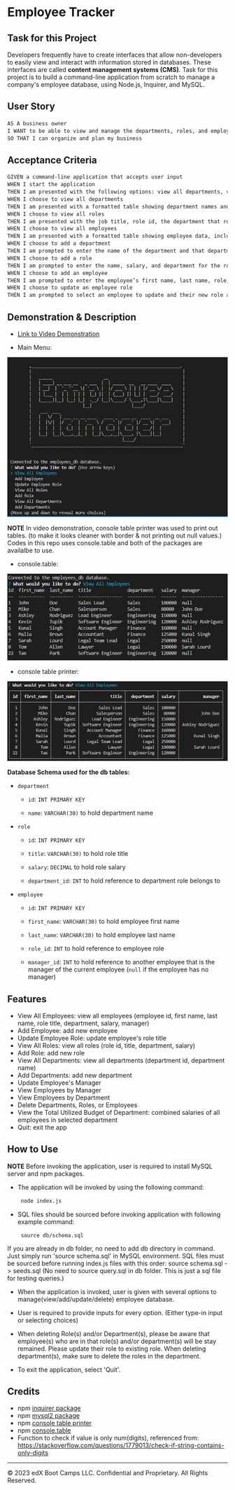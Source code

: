 # Employee Tracker

## Task for this Project

Developers frequently have to create interfaces that allow non-developers to easily view and interact with information stored in databases. These interfaces are called **content management systems (CMS)**. Task for this project is to build a command-line application from scratch to manage a company's employee database, using Node.js, Inquirer, and MySQL.


## User Story

```md
AS A business owner
I WANT to be able to view and manage the departments, roles, and employees in my company
SO THAT I can organize and plan my business
```

## Acceptance Criteria

```md
GIVEN a command-line application that accepts user input
WHEN I start the application
THEN I am presented with the following options: view all departments, view all roles, view all employees, add a department, add a role, add an employee, and update an employee role
WHEN I choose to view all departments
THEN I am presented with a formatted table showing department names and department ids
WHEN I choose to view all roles
THEN I am presented with the job title, role id, the department that role belongs to, and the salary for that role
WHEN I choose to view all employees
THEN I am presented with a formatted table showing employee data, including employee ids, first names, last names, job titles, departments, salaries, and managers that the employees report to
WHEN I choose to add a department
THEN I am prompted to enter the name of the department and that department is added to the database
WHEN I choose to add a role
THEN I am prompted to enter the name, salary, and department for the role and that role is added to the database
WHEN I choose to add an employee
THEN I am prompted to enter the employee’s first name, last name, role, and manager, and that employee is added to the database
WHEN I choose to update an employee role
THEN I am prompted to select an employee to update and their new role and this information is updated in the database 
```


## Demonstration & Description

 * [Link to Video Demonstration](https://drive.google.com/file/d/1ifWt6JHaAg1GES4JK9z7bLY5-yklEMwE/view)

 * Main Menu:

 ![Main Menu](./Assets/menu.png)

**NOTE** In video demonstration, console table printer was used to print out tables. (to make it looks cleaner with border & not printing out null values.) Codes in this repo uses console.table and both of the packages are availalbe to use.

 * console.table:

 ![console.table](./Assets/console_table.png)

 * console table printer:

 ![console table printer](./Assets/console_table_printer.png)


**Database Schema used for the db tables:** 
* `department`

    * `id`: `INT PRIMARY KEY`

    * `name`: `VARCHAR(30)` to hold department name

* `role`

    * `id`: `INT PRIMARY KEY`

    * `title`: `VARCHAR(30)` to hold role title

    * `salary`: `DECIMAL` to hold role salary

    * `department_id`: `INT` to hold reference to department role belongs to

* `employee`

    * `id`: `INT PRIMARY KEY`

    * `first_name`: `VARCHAR(30)` to hold employee first name

    * `last_name`: `VARCHAR(30)` to hold employee last name

    * `role_id`: `INT` to hold reference to employee role

    * `manager_id`: `INT` to hold reference to another employee that is the manager of the current employee (`null` if the employee has no manager)


## Features

 * View All Employees: view all employees (employee id, first name, last name, role title, department, salary, manager)
 * Add Employee: add new employee
 * Update Employee Role: update employee's role title
 * View All Roles: view all roles (role id, title, department, salary)
 * Add Role: add new role
 * View All Departments: view all departments (department id, department name)
 * Add Departments: add new department
 * Update Employee's Manager
 * View Employees by Manager
 * View Employees by Department
 * Delete Departments, Roles, or Employees
 * View the Total Utilized Budget of Department: combined salaries of all employees in selected department
 * Quit: exit the app

## How to Use

**NOTE** Before invoking the application, user is required to install MySQL server and npm packages.

* The application will be invoked by using the following command:

   ```bash
    node index.js
    ```

* SQL files should be sourced before invoking application with following example command:

   ```
    source db/schema.sql
    ```

If you are already in db folder, no need to add db directory in command. Just simply run 'source schema.sql' in MySQL environment. SQL files must be sourced before running index.js files with this order: source schema.sql -> seeds.sql (No need to source query.sql in db folder. This is just a sql file for testing queries.)

* When the application is invoked, user is given with several options to manage(view/add/update/delete) employee database. 

* User is required to provide inputs for every option. (Either type-in input or selecting choices)

* When deleting Role(s) and/or Department(s), please be aware that employee(s) who are in that role(s) and/or department(s) will be stay remained. Please update their role to existing role. When deleting department(s), make sure to delete the roles in the department.

* To exit the application, select 'Quit'.


## Credits
 * npm [inquirer package](https://www.npmjs.com/package/inquirer/v/8.2.4)
 * npm [mysql2 package](https://www.npmjs.com/package/mysql2)
 * npm [console table printer](https://www.npmjs.com/package/console-table-printer)
 * npm [console.table](https://www.npmjs.com/package/console.table)
 * Function to check if value is only num(digits), referenced from: https://stackoverflow.com/questions/1779013/check-if-string-contains-only-digits

- - -
© 2023 edX Boot Camps LLC. Confidential and Proprietary. All Rights Reserved.
